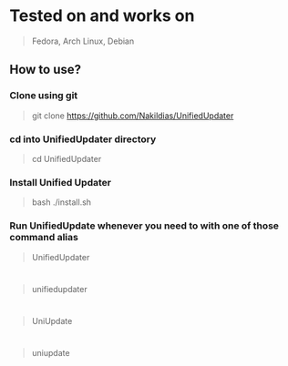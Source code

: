 # Tested on and works on
> Fedora, Arch Linux, Debian
## How to use?
### Clone using git
> git clone https://github.com/Nakildias/UnifiedUpdater
### cd into UnifiedUpdater directory
> cd UnifiedUpdater
### Install Unified Updater
> bash ./install.sh
### Run UnifiedUpdate whenever you need to with one of those command alias
> UnifiedUpdater
#
> unifiedupdater 
#
> UniUpdate
#
> uniupdate
